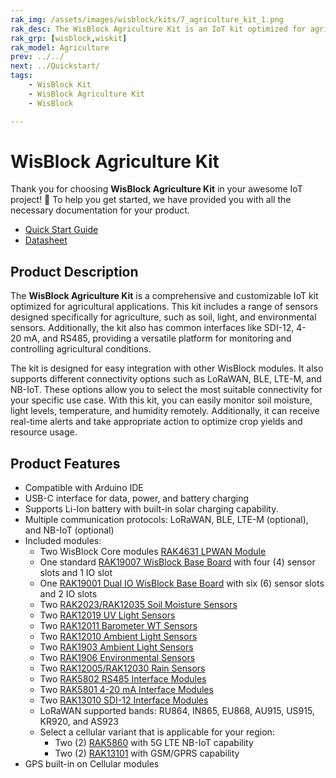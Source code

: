 ```yaml
---
rak_img: /assets/images/wisblock/kits/7_agriculture_kit_1.png
rak_desc: The WisBlock Agriculture Kit is an IoT kit optimized for agricultural applications which includes soil, light, and environment sensors as well as common interfaces like SDI-12, 4-20mA and RS485. It also supports different connectivity options like LoRaWAN, BLE, LTE-M, and NB-IoT.
rak_grp: [wisblock,wiskit]
rak_model: Agriculture
prev: ../../
next: ../Quickstart/
tags:
    - WisBlock Kit
    - WisBlock Agriculture Kit
    - WisBlock

---
```


# WisBlock Agriculture Kit

Thank you for choosing **WisBlock Agriculture Kit** in your awesome IoT project! 🎉 To help you get started, we have provided you with all the necessary documentation for your product.

* <a href="../Quickstart/" target="_blank">Quick Start Guide</a> 
* <a href="../Datasheet/" target="_blank">Datasheet</a> 

## Product Description

The **WisBlock Agriculture Kit** is a comprehensive and customizable IoT kit optimized for agricultural applications. This kit includes a range of sensors designed specifically for agriculture, such as soil, light, and environmental sensors. Additionally, the kit also has common interfaces like SDI-12, 4-20&nbsp;mA, and RS485, providing a versatile platform for monitoring and controlling agricultural conditions.

The kit is designed for easy integration with other WisBlock modules. It also supports different connectivity options such as LoRaWAN, BLE, LTE-M, and NB-IoT. These options allow you to select the most suitable connectivity for your specific use case. With this kit, you can easily monitor soil moisture, light levels, temperature, and humidity remotely. Additionally, it can receive real-time alerts and take appropriate action to optimize crop yields and resource usage.

## Product Features

- Compatible with Arduino IDE
- USB-C interface for data, power, and battery charging
- Supports Li-Ion battery with built-in solar charging capability.
- Multiple communication protocols: LoRaWAN, BLE, LTE-M (optional), and NB-IoT (optional)
- Included modules:
    - Two WisBlock Core modules <a href="https://store.rakwireless.com/products/rak4631-lpwan-node?utm_source=RAK4631WisBlockLPWANModule&utm_medium=Document&utm_campaign=BuyFromStore" target="_blank">RAK4631 LPWAN Module</a> 
    - One standard <a href="https://store.rakwireless.com/products/rak19007-wisblock-base-board-2nd-gen?utm_source=RAK19007&utm_medium=Document&utm_campaign=BuyFromStore" target="_blank">RAK19007 WisBlock Base Board</a> with four (4) sensor slots and 1 IO slot
    - One <a href="https://store.rakwireless.com/products/rak19001-wisblock-dual-io-base-board?utm_source=RAK19001&utm_medium=Document&utm_campaign=BuyFromStore" target="_blank">RAK19001 Dual IO WisBlock Base Board</a> with six (6) sensor slots and 2 IO slots
    - Two <a href="https://store.rakwireless.com/products/rak12023-rak12035-wisblock-soil-moisture-sensor?utm_source=RAK12035&utm_medium=Document&utm_campaign=BuyFromStore" target="_blank">RAK2023/RAK12035 Soil Moisture Sensors</a> 
    - Two <a href="https://store.rakwireless.com/products/rak12019-wisblock-uv-sensor?utm_source=RAK12019&utm_medium=Document&utm_campaign=BuyFromStore" target="_blank">RAK12019 UV Light Sensors</a> 
    - Two <a href="https://store.rakwireless.com/products/wisblock-barometer-wt-sensor-rak12011/?utm_source=RAK12011&utm_medium=Document&utm_campaign=BuyFromStore" target="_blank">RAK12011 Barometer WT Sensors</a> 
    - Two <a href="https://store.rakwireless.com/products/wisblock-ambient-light-sensor-rak12010?utm_source=RAK12010&utm_medium=Document&utm_campaign=BuyFromStore" target="_blank">RAK12010 Ambient Light Sensors</a> 
    - Two <a href="https://store.rakwireless.com/products/rak1903-opt3001dnpr-ambient-light-sensor?utm_source=RAK1903&utm_medium=Document&utm_campaign=BuyFromStore" target="_blank">RAK1903 Ambient Light Sensors</a> 
    - Two <a href="https://store.rakwireless.com/products/rak1906-bme680-environment-sensor?utm_source=RAK1906&utm_medium=Document&utm_campaign=BuyFromStore" target="_blank">RAK1906 Environmental Sensors</a> 
    - Two <a href="https://store.rakwireless.com/products/rain-sensor-rak12005-module-and-rak12030-sensor?utm_source=RAK12005&utm_medium=Document&utm_campaign=BuyFromStore" target="_blank">RAK12005/RAK12030 Rain Sensors</a> 
    - Two <a href="https://store.rakwireless.com/products/rak5802-rs485-interface?utm_source=RAK5802&utm_medium=Document&utm_campaign=BuyFromStore" target="_blank">RAK5802 RS485 Interface Modules</a> 
    - Two <a href="https://store.rakwireless.com/products/rak5801-4-20ma-interface?utm_source=RAK5801&utm_medium=Document&utm_campaign=BuyFromStore" target="_blank">RAK5801 4-20&nbsp;mA Interface Modules</a> 
    - Two <a href="https://store.rakwireless.com/products/sdi-12-interface-rak13010?utm_source=RAK13010&utm_medium=Document&utm_campaign=BuyFromStore" target="_blank">RAK13010 SDI-12 Interface Modules</a> 
    - LoRaWAN supported bands: RU864, IN865, EU868, AU915, US915, KR920, and AS923  
    - Select a cellular variant that is applicable for your region:  
        - Two (2) <a href="https://store.rakwireless.com/products/rak5860-lte-nb-iot-extension-board?utm_source=RAK5860&utm_medium=Document&utm_campaign=BuyFromStore" target="_blank">RAK5860</a> with 5G LTE NB-IoT capability
        - Two (2) <a href="https://store.rakwireless.com/products/wisblock-gsm-module-rak13101?utm_source=RAK13101&utm_medium=Document&utm_campaign=BuyFromStore" target="_blank">RAK13101</a> with GSM/GPRS capability
- GPS built-in on Cellular modules  